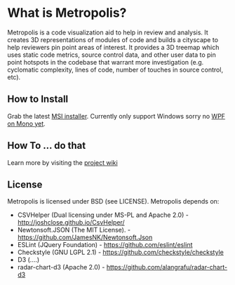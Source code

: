 # What is Metropolis?

Metropolis is a code visualization aid to help in review and analysis. It creates 3D representations of modules of code and builds a cityscape  to help reviewers pin point areas of interest. It provides a 3D treemap which uses static code metrics, source control data, and other user data to pin point hotspots in the codebase that warrant more investigation (e.g. cyclomatic complexity, lines of code, number of touches in source control, etc).

## How to Install

Grab the latest [MSI installer](https://github.com/dahood/metropolis/raw/master/publish/Metropolis.msi). Currently only support Windows sorry no [WPF on Mono yet](http://www.mono-project.com/docs/gui/wpf/).

## How To ... do that

Learn more by visiting the [project wiki](https://github.com/dahood/metropolis/wiki)


## License

Metropolis is licensed under BSD (see LICENSE). 
Metropolis depends on:

* CSVHelper (Dual licensing under MS-PL and Apache 2.0) - http://joshclose.github.io/CsvHelper/
* Newtonsoft.JSON (The MIT License). - https://github.com/JamesNK/Newtonsoft.Json
* ESLint (JQuery Foundation) - https://github.com/eslint/eslint
* Checkstyle (GNU LGPL 2.1) - https://github.com/checkstyle/checkstyle
* D3 (....)
* radar-chart-d3 (Apache 2.0) - https://github.com/alangrafu/radar-chart-d3
